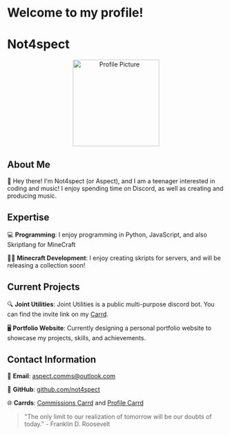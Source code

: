 # Welcome to my profile!

# Not4spect

<p align="center">
  <img src="discord-avatar-512-NCO9I.gif" alt="Profile Picture" width="200" height="200">
</p>

## About Me

🌟 Hey there! I'm Not4spect (or Aspect), and I am a teenager interested in coding and music! I enjoy spending time on Discord, as well as creating and producing music.

## Expertise

💻 **Programming**: I enjoy programming in Python, JavaScript, and also Skriptlang for MineCraft

👨‍💻 **Minecraft Development**: I enjoy creating skripts for servers, and will be releasing a collection soon!

## Current Projects

🔍 **Joint Utilities**: Joint Utilities is a public multi-purpose discord bot. You can find the invite link on my [Carrd](https://not4spect.carrd.co).

🖥️ **Portfolio Website**: Currently designing a personal portfolio website to showcase my projects, skills, and achievements.

## Contact Information

📧 **Email**: [aspect.comms@outlook.com](mailto:aspect.comms@outlook.com)

🐙 **GitHub**: [github.com/not4spect](https://github.com/not4spect)

🌐 **Carrds**: [Commissions Carrd](https://not4spect.carrd.co) and [Profile Carrd](https://itsaspect.drr.ac)

> "The only limit to our realization of tomorrow will be our doubts of today." - Franklin D. Roosevelt
